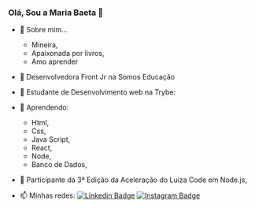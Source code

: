 ### Olá, Sou a Maria Baeta 👋

- 💬 Sobre mim...
  - Mineira,
  - Apaixonada por livros,
  - Amo aprender
- 🌱 Desenvolvedora Front Jr na Somos Educaçâo
- 🌱 Estudante de Desenvolvimento web na Trybe:
- 🌱 Aprendendo: 
  - Html,
  - Css,
  - Java Script,
  - React,
  - Node,
  - Banco de Dados,
- 🌱 Participante da 3ª Edição da Aceleração do Luiza Code em Node.js,

- 📫 Minhas redes: 
[![Linkedin Badge](https://img.shields.io/badge/LinkedIn-0077B5?style=for-the-badge&logo=linkedin&logoColor=white)](https://www.linkedin.com/in/maria-baeta/)
[![Instagram Badge](https://img.shields.io/badge/Instagram-E4405F?style=for-the-badge&logo=instagram&logoColor=white)](https://www.instagram.com/mariab_aeta/)

